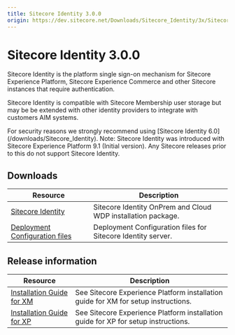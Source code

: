 ```yaml
---
title: Sitecore Identity 3.0.0
origin: https://dev.sitecore.net/Downloads/Sitecore_Identity/3x/Sitecore_Identity_300.aspx
---
```


# Sitecore Identity 3.0.0

Sitecore Identity is the platform single sign-on mechanism for Sitecore Experience Platform, Sitecore Experience Commerce and other Sitecore instances that require authentication.

Sitecore Identity is compatible with Sitecore Membership user storage but may be be extended with other identity providers to integrate with customers AIM systems.

  <Alert variant='warning' mb={4}>
    <AlertIcon />
    For security reasons we strongly recommend using [Sitecore Identity 6.0](/downloads/Sitecore_Identity).
  </Alert>
  
  <Alert variant='warning' mb={4}>
    <AlertIcon />
    Note: Sitecore Identity was introduced with Sitecore Experience Platform 9.1 (Initial version). Any Sitecore releases prior to this do not support Sitecore Identity.
  </Alert>
  

## Downloads

 | Resource | Description |
 | --- | --- |
 | [Sitecore Identity](https://sitecoredev.azureedge.net/~/media/3D9B2E1F8FAB41E5BEB43339D32F50F6.ashx?date=20190611T141437) | Sitecore Identity OnPrem and Cloud WDP installation package. |
 | [Deployment Configuration files](https://sitecoredev.azureedge.net/~/media/AD2F748CDE4B43E5BEF840C1509F4279.ashx?date=20190611T141515) | Deployment Configuration files for Sitecore Identity server. |

## Release information

 | Resource | Description |
 | --- | --- |
 | [Installation Guide for XM](https://sitecoredev.azureedge.net/~/media/27A584BB6B084FE989B30F7DDC0D45A8.ashx?date=20210303T125343) | See Sitecore Experience Platform installation guide for XM for setup instructions. |
 | [Installation Guide for XP](https://sitecoredev.azureedge.net/~/media/AAAAEA933AB54D19B9DAC83C3026062E.ashx?date=20210303T125343) | See Sitecore Experience Platform installation guide for XP for setup instructions. |